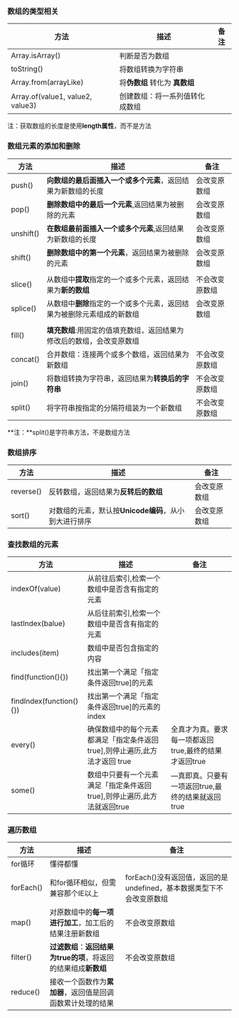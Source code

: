 ### 数组的类型相关

| 方法                             | 描述                           | 备注 |
| -------------------------------- | ------------------------------ | ---- |
| Array.isArray()                  | 判断是否为数组                 |      |
| toString()                       | 将数组转换为字符串             |      |
| Array.from(arrayLike)            | 将**伪数组** 转化为 **真数组** |      |
| Array.of(value1, value2, value3) | 创建数组：将一系列值转化成数组 |      |

注：获取数组的长度是使用**length属性**，而不是方法

### 数组元素的添加和删除

| 方法      | 描述                                                         | 备注           |
| --------- | ------------------------------------------------------------ | -------------- |
| push()    | **向数组的最后面插入一个或多个元素**，返回结果为新数组的长度 | 会改变原数组   |
| pop()     | **删除数组中的最后一个元素**,返回结果为被删除的元素          | 会改变原数组   |
| unshift() | **在数组最前面插入一个或多个元素**,返回结果为新数组的长度    | 会改变原数组   |
| shift()   | **删除数组中的第一个元素**，返回结果为被删除的元素           | 会改变原数组   |
|           |                                                              |                |
| slice()   | 从数组中**提取**指定的一个或多个元素，返回结果为**新的数组** | 不会改变原数组 |
| splice()  | 从数组中**删除**指定的一个或多个元素，返回结果为被删除元素组成的新数组 | 会改变原数组   |
|           |                                                              |                |
| fill()    | **填充数组**:用固定的值填充数组，返回结果为修改后的数组，会改变原数组 |                |
| concat()  | 合并数组：连接两个或多个数组，返回结果为新数组               | 不会改变原数组 |
| join()    | 将数组转换为字符串，返回结果为**转换后的字符串**             | 不会改变原数组 |
| split()   | 将字符串按指定的分隔符组装为一个新数组                       | 不会改变原数组 |

**注：**split()是字符串方法，不是数组方法

### 数组排序

| 方法      | 描述                                                  | 备注         |
| --------- | ----------------------------------------------------- | ------------ |
| reverse() | 反转数组，返回结果为**反转后的数组**                  | 会改变原数组 |
| sort()    | 对数组的元素，默认按**Unicode编码**，从小到大进行排序 | 会改变原数组 |

### 查找数组的元素

| 方法                    | 描述                                                         | 备注                                                  |
| ----------------------- | ------------------------------------------------------------ | ----------------------------------------------------- |
| indexOf(value)          | 从前往后索引,检索一个数组中是否含有指定的元素                |                                                       |
| lastIndex(balue)        | 从后往前索引,检索一个数组中是否含有指定的元素                |                                                       |
| includes(item)          | 数组中是否包含指定的内容                                     |                                                       |
| find(function(){})      | 找出第一个满足「指定条件返回true]的元素                      |                                                       |
| findIndex(function(){}) | 找出第一个满足「指定条件返回true]的元素的index               |                                                       |
| every()                 | 确保数组中的每个元素都满足「指定条件返回true],则停止遍历,此方法才返回 true | 全真才为真。要求每一项都返回true,最终的结果才返回true |
| some()                  | 数组中只要有一个元素满足「指定条件返回true],则停止遍历,此方法就返回true | —真即真。只要有一项返回true,最终的结果就返回true      |

### 遍历数组

| 方法      | 描述                                                         | 备注                                                         |
| --------- | ------------------------------------------------------------ | ------------------------------------------------------------ |
| for循环   | 懂得都懂                                                     |                                                              |
| forEach() | 和for循环相似，但需兼容那个IE以上                            | forEach()没有返回值，返回的是undefined，基本数据类型下不会改变原数组 |
| map()     | 对原数组中的**每一项进行加工**，加工后的结果注册新数组       | 不会改变原数组                                               |
| filter()  | **过滤数组**：**返回结果为true的项**，将返回的结果组成**新数组** | 不会改变原数组                                               |
| reduce()  | 接收一个函数作为**累加器**，返回值是回调函数累计处理的结果   |                                                              |

